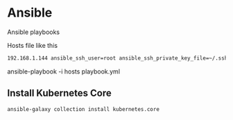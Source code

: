 # Ansible
Ansible playbooks


Hosts file like this

```bash
192.168.1.144 ansible_ssh_user=root ansible_ssh_private_key_file=~/.ssh/ib_ssh
```

ansible-playbook -i hosts playbook.yml


## Install Kubernetes Core

```bash
ansible-galaxy collection install kubernetes.core
```